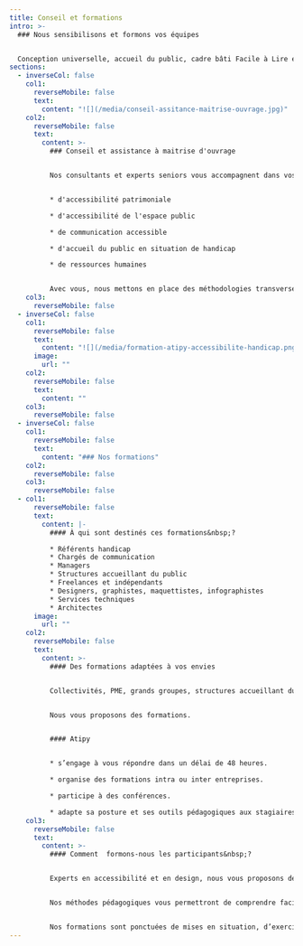 ```yaml
---
title: Conseil et formations
intro: >-
  ### Nous sensibilisons et formons vos équipes


  Conception universelle, accueil du public, cadre bâti Facile à Lire et à Comprendre, signalétique accessible… Découvrez nos thématiques et nos formats.
sections:
  - inverseCol: false
    col1:
      reverseMobile: false
      text:
        content: "![](/media/conseil-assitance-maitrise-ouvrage.jpg)"
    col2:
      reverseMobile: false
      text:
        content: >-
          ### C﻿onseil et assistance à maitrise d'ouvrage


          Nos consultants et experts seniors vous accompagnent dans vos stratégies


          * d'accessibilité patrimoniale

          * d﻿'accessibilité de l'espace public

          * de communication accessible

          * d﻿'accueil du public en situation de handicap

          * d﻿e ressources humaines


          Avec vous, nous mettons en place des méthodologies transverses à l'ensemble de vos activités, services ou territoires. Nous réalisons des rapports d'étonnement, point de départ pour l'amélioration de l'accessibilité et de l'expérience utilisateur.
    col3:
      reverseMobile: false
  - inverseCol: false
    col1:
      reverseMobile: false
      text:
        content: "![](/media/formation-atipy-accessibilite-handicap.png)"
      image:
        url: ""
    col2:
      reverseMobile: false
      text:
        content: ""
    col3:
      reverseMobile: false
  - inverseCol: false
    col1:
      reverseMobile: false
      text:
        content: "### N﻿os formations"
    col2:
      reverseMobile: false
    col3:
      reverseMobile: false
  - col1:
      reverseMobile: false
      text:
        content: |-
          #### À qui sont destinés ces formations&nbsp;?

          * Référents handicap
          * Chargés de communication
          * Managers
          * Structures accueillant du public
          * Freelances et indépendants 
          * Designers, graphistes, maquettistes, infographistes
          * Services techniques
          * A﻿rchitectes
      image:
        url: ""
    col2:
      reverseMobile: false
      text:
        content: >-
          #### Des formations adaptées à vos envies


          Collectivités, PME, grands groupes, structures accueillant du public dans le secteur culturel ou médical, vous souhaitez améliorer l'accessibilités de vos services, de vos bâtiments ?


          Nous vous proposons des formations.


          #### A﻿tipy


          * s’engage à vous répondre dans un délai de 48 heures.

          * organise des formations intra ou inter entreprises.

          * p﻿articipe à des conférences.

          * adapte sa posture et ses outils pédagogiques aux stagiaires en situation de handicap.
    col3:
      reverseMobile: false
      text:
        content: >-
          #### Comment  formons-nous les participants&nbsp;?


          Experts en accessibilité et en design, nous vous proposons des sensibilisations et ateliers sur les thèmes de la conception universelle, de l’accessibilité et du handicap, et visant à rendre votre communication, vos services ou vos équipements accessibles au plus grand nombre, tant sur le fond que sur la forme.


          Nos méthodes pédagogiques vous permettront de comprendre facilement et d’apprendre avec plaisir.


          Nos formations sont ponctuées de mises en situation, d’exercices ludiques, d’exemples et d’études de cas.
---
```

